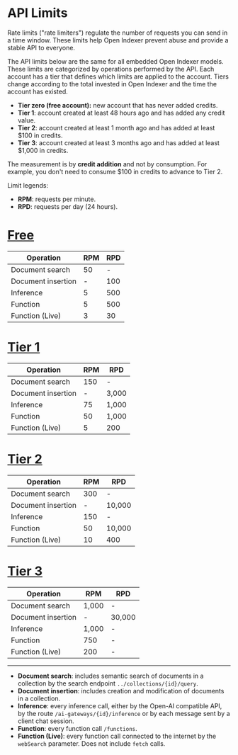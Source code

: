 # API Limits

Rate limits ("rate limiters") regulate the number of requests you can send in a time window. These limits help Open Indexer prevent abuse and provide a stable API to everyone.

The API limits below are the same for all embedded Open Indexer models. These limits are categorized by operations performed by the API. Each account has a tier that defines which limits are applied to the account. Tiers change according to the total invested in Open Indexer and the time the account has existed.

- **Tier zero (free account):** new account that has never added credits.
- **Tier 1**: account created at least 48 hours ago and has added any credit value.
- **Tier 2**: account created at least 1 month ago and has added at least $100 in credits.
- **Tier 3**: account created at least 3 months ago and has added at least $1,000 in credits.

The measurement is by **credit addition** and not by consumption. For example, you don't need to consume $100 in credits to advance to Tier 2.

Limit legends:

- **RPM**: requests per minute.
- **RPD**: requests per day (24 hours).

# [Free](#tab/free)

| Operation | RPM | RPD |
| --- | --- | --- |
| Document search | 50 | - |
| Document insertion | - | 100 |
| Inference | 5 | 500 |
| Function | 5 | 500 |
| Function (Live) | 3 | 30 |

# [Tier 1](#tab/tier1)

| Operation | RPM | RPD |
| --- | --- | --- |
| Document search | 150 | - |
| Document insertion | - | 3,000 |
| Inference | 75 | 1,000 |
| Function | 50 | 1,000 |
| Function (Live) | 5 | 200 |

# [Tier 2](#tab/tier2)

| Operation | RPM | RPD |
| --- | --- | --- |
| Document search | 300 | - |
| Document insertion | - | 10,000 |
| Inference | 150 | - |
| Function | 50 | 10,000 |
| Function (Live) | 10 | 400 |

# [Tier 3](#tab/tier3)

| Operation | RPM | RPD |
| --- | --- | --- |
| Document search | 1,000 | - |
| Document insertion | - | 30,000 |
| Inference | 1,000 | - |
| Function | 750 | - |
| Function (Live) | 200 | - |

---

- **Document search**: includes semantic search of documents in a collection by the search endpoint `../collections/{id}/query`.
- **Document insertion**: includes creation and modification of documents in a collection.
- **Inference**: every inference call, either by the Open-AI compatible API, by the route `/ai-gateways/{id}/inference` or by each message sent by a client chat session.
- **Function**: every function call `/functions`.
- **Function (Live)**: every function call connected to the internet by the `webSearch` parameter. Does not include `fetch` calls.